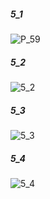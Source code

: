 ##### 5_1
![P_59](https://user-images.githubusercontent.com/68007558/164418527-a1dec120-036e-458c-8895-4c22da0c5458.png)
##### 5_2

![5_2](https://user-images.githubusercontent.com/68007558/164423432-07498f21-f1c9-4f8e-a946-b7ddc1d73ae4.png)
##### 5_3
![5_3](https://user-images.githubusercontent.com/68007558/164423516-7d97c34a-c713-4d45-9979-305c01d844d9.png)
##### 5_4

![5_4](https://user-images.githubusercontent.com/68007558/164423621-d644a314-5636-41a5-a37c-87eb91492edd.png)
